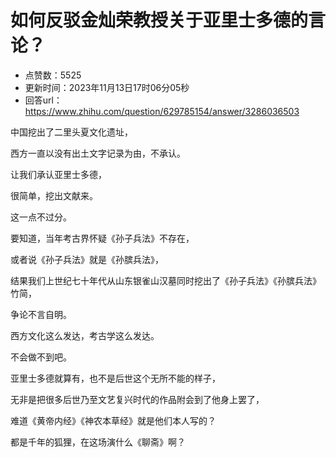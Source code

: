 # 如何反驳金灿荣教授关于亚里士多德的言论？
- 点赞数：5525
- 更新时间：2023年11月13日17时06分05秒
- 回答url：https://www.zhihu.com/question/629785154/answer/3286036503
<body>
 <p data-pid="TMJ9X1ua">中国挖出了二里头夏文化遗址，</p>
 <p data-pid="bSv8ICJI">西方一直以没有出土文字记录为由，不承认。</p>
 <p data-pid="dXGcHm4O">让我们承认亚里士多德，</p>
 <p data-pid="FB-3a_fu">很简单，挖出文献来。</p>
 <p data-pid="qMSpkncK">这一点不过分。</p>
 <p data-pid="pqCCVNfA">要知道，当年考古界怀疑《孙子兵法》不存在，</p>
 <p data-pid="MKm-BLHZ">或者说《孙子兵法》就是《孙膑兵法》，</p>
 <p data-pid="LsEbcroc">结果我们上世纪七十年代从山东银雀山汉墓同时挖出了《孙子兵法》《孙膑兵法》竹简，</p>
 <p data-pid="8C7e-zve">争论不言自明。</p>
 <p data-pid="7SSAGDfR">西方文化这么发达，考古学这么发达。</p>
 <p data-pid="ys_XlaTl">不会做不到吧。</p>
 <p data-pid="icuow6zT">亚里士多德就算有，也不是后世这个无所不能的样子，</p>
 <p data-pid="ibj6dqPQ">无非是把很多后世乃至文艺复兴时代的作品附会到了他身上罢了，</p>
 <p data-pid="pb-WSz-O">难道《黄帝内经》《神农本草经》就是他们本人写的？</p>
 <p data-pid="H4WHnjAC">都是千年的狐狸，在这场演什么《聊斋》啊？</p>
</body>